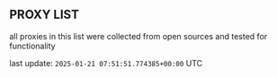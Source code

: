## PROXY LIST

all proxies in this list were collected from open sources and tested for functionality

last update: `2025-01-21 07:51:51.774385+00:00` UTC